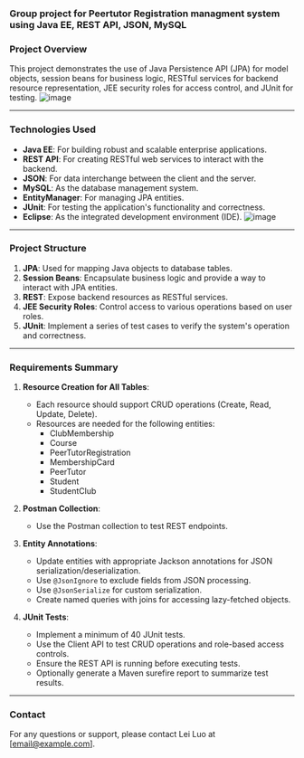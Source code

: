 ###  Group project for Peertutor Registration managment system using Java EE, REST API, JSON, MySQL
 
### Project Overview
This project demonstrates the use of Java Persistence API (JPA) for model objects, session beans for business logic, RESTful services for backend resource representation, JEE security roles for access control, and JUnit for testing.
![image](https://github.com/user-attachments/assets/b5f533c4-6734-4284-8d7f-7d1b6a17e2c9)

---

### Technologies Used

- **Java EE**: For building robust and scalable enterprise applications.
- **REST API**: For creating RESTful web services to interact with the backend.
- **JSON**: For data interchange between the client and the server.
- **MySQL**: As the database management system.
- **EntityManager**: For managing JPA entities.
- **JUnit**: For testing the application's functionality and correctness.
- **Eclipse**: As the integrated development environment (IDE).
![image](https://github.com/user-attachments/assets/98a239d1-91e7-4e9c-9e14-efbdb052e137)

---

### Project Structure

1. **JPA**: Used for mapping Java objects to database tables.
2. **Session Beans**: Encapsulate business logic and provide a way to interact with JPA entities.
3. **REST**: Expose backend resources as RESTful services.
4. **JEE Security Roles**: Control access to various operations based on user roles.
5. **JUnit**: Implement a series of test cases to verify the system's operation and correctness.

---

### Requirements Summary

1. **Resource Creation for All Tables**:
   - Each resource should support CRUD operations (Create, Read, Update, Delete).
   - Resources are needed for the following entities:
     - ClubMembership
     - Course
     - PeerTutorRegistration
     - MembershipCard
     - PeerTutor
     - Student
     - StudentClub

2. **Postman Collection**:
   - Use the Postman collection to test REST endpoints. 

3. **Entity Annotations**:
   - Update entities with appropriate Jackson annotations for JSON serialization/deserialization.
   - Use `@JsonIgnore` to exclude fields from JSON processing.
   - Use `@JsonSerialize` for custom serialization.
   - Create named queries with joins for accessing lazy-fetched objects.

4. **JUnit Tests**:
   - Implement a minimum of 40 JUnit tests.
   - Use the Client API to test CRUD operations and role-based access controls.
   - Ensure the REST API is running before executing tests.
   - Optionally generate a Maven surefire report to summarize test results.
 
 

---

### Contact

For any questions or support, please contact Lei Luo at [email@example.com].
